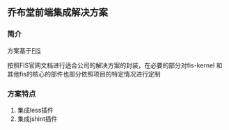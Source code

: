## 乔布堂前端集成解决方案


### 简介

方案基于[FIS](https://github.com/fex-team/fis)

按照FIS官网文档进行适合公司的解决方案的封装，在必要的部分对fis-kernel 和 其他fis的核心的部件也部分依照项目的特定情况进行定制

### 方案特点

1. 集成less插件
2. 集成jshint插件
